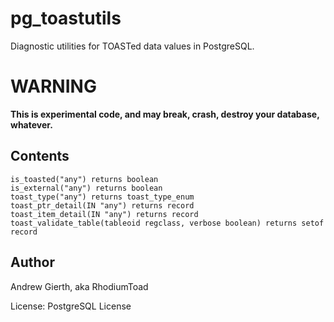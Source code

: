 
pg_toastutils
=============

Diagnostic utilities for TOASTed data values in PostgreSQL.

WARNING
=======

**This is experimental code, and may break, crash, destroy your
database, whatever.**

Contents
--------

    is_toasted("any") returns boolean
    is_external("any") returns boolean
    toast_type("any") returns toast_type_enum
    toast_ptr_detail(IN "any") returns record
    toast_item_detail(IN "any") returns record
    toast_validate_table(tableoid regclass, verbose boolean) returns setof record

Author
------

Andrew Gierth, aka RhodiumToad

License: PostgreSQL License
